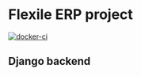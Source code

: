 # Flexile ERP project

[![docker-ci](https://github.com/albul-k/flexile/actions/workflows/django.yml/badge.svg?branch=main)](https://github.com/albul-k/flexile/actions/workflows/django.yml)

## Django backend
